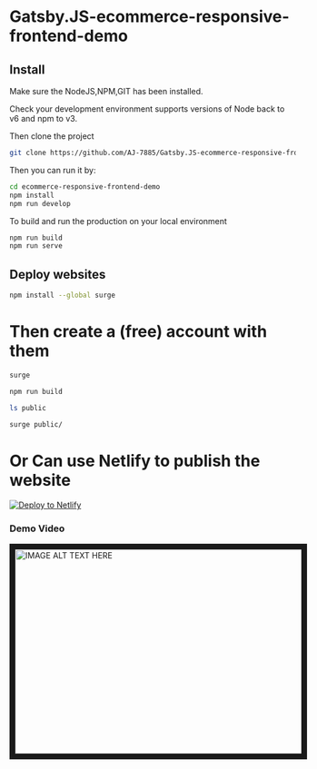 # Gatsby.JS-ecommerce-responsive-frontend-demo



## Install

Make sure the NodeJS,NPM,GIT has been installed.


Check your development environment
supports versions of Node back to v6 and npm to v3.

Then clone the project
```sh
git clone https://github.com/AJ-7885/Gatsby.JS-ecommerce-responsive-frontend-demo
```

Then you can run it by:
```sh
cd ecommerce-responsive-frontend-demo
npm install
npm run develop
```

To build and run the production on your local environment
```sh
npm run build
npm run serve
```

## Deploy websites
```sh
npm install --global surge 
```

# Then create a (free) account with them
```sh
surge

npm run build

ls public

surge public/
```

# Or Can use Netlify to publish the website

[![Deploy to Netlify](https://www.netlify.com/img/deploy/button.svg)](https://app.netlify.com/start/deploy?repository=https://github.com/AJ-7885/Gatsby.JS-ecommerce-responsive-frontend-demo)


### Demo Video

<a href="http://www.youtube.com/watch?feature=player_embedded&v=pXjNtecx8p4" target="_blank"><img src="http://img.youtube.com/vi/pXjNtecx8p4/0.jpg" 
alt="IMAGE ALT TEXT HERE" width="640" height="360" border="10" /></a>

